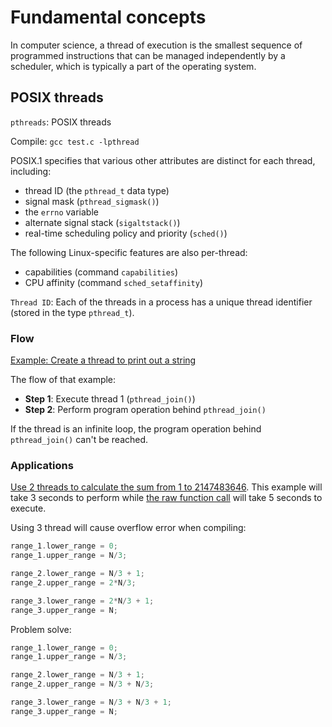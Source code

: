 # Fundamental concepts

In computer science, a thread of execution is the smallest sequence of programmed instructions that can be managed independently by a scheduler, which is typically a part of the operating system.

## POSIX threads

``pthreads``: POSIX threads

Compile: ``gcc test.c -lpthread``

POSIX.1 specifies that various other attributes are distinct for each thread, including:
*  thread ID (the ``pthread_t`` data type)
*  signal mask (``pthread_sigmask()``)
*  the ``errno`` variable
*  alternate signal stack (``sigaltstack()``)
*  real-time scheduling policy and priority (``sched()``)

The following Linux-specific features are also per-thread:
* capabilities (command ``capabilities``)
* CPU affinity (command ``sched_setaffinity``)

``Thread ID``: Each of the threads in a process has a unique thread identifier (stored in the type ``pthread_t``).

### Flow

[Example: Create a thread to print out a string](https://github.com/TranPhucVinh/C/blob/master/Physical%20layer/Thread/Examples.md#example-1)

The flow of that example:

* **Step 1**: Execute thread 1 (``pthread_join()``)
* **Step 2**: Perform program operation behind ``pthread_join()``

If the thread is an infinite loop, the program operation behind ``pthread_join()`` can't be reached.

### Applications

[Use 2 threads to calculate the sum from 1 to 2147483646](https://github.com/TranPhucVinh/C/blob/master/Physical%20layer/Thread/sum_from_1_to_n.c). This example will take 3 seconds to perform while [the raw function call](https://github.com/TranPhucVinh/C/blob/master/Introduction/Examples/sum_from_1_to_n.c) will take 5 seconds to execute.

Using 3 thread will cause overflow error when compiling:

```c
range_1.lower_range = 0;
range_1.upper_range = N/3;

range_2.lower_range = N/3 + 1;
range_2.upper_range = 2*N/3;

range_3.lower_range = 2*N/3 + 1;
range_3.upper_range = N;
```

Problem solve: 

```c
range_1.lower_range = 0;
range_1.upper_range = N/3;

range_2.lower_range = N/3 + 1;
range_2.upper_range = N/3 + N/3;

range_3.lower_range = N/3 + N/3 + 1;
range_3.upper_range = N;
```
